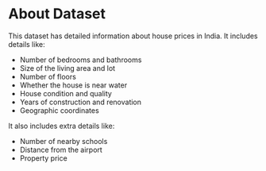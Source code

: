 # About Dataset
This dataset has detailed information about house prices in India. It includes details like:

- Number of bedrooms and bathrooms
- Size of the living area and lot
- Number of floors
- Whether the house is near water
- House condition and quality
- Years of construction and renovation
- Geographic coordinates
  
It also includes extra details like:

- Number of nearby schools
- Distance from the airport
- Property price

